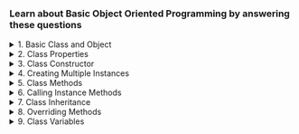 ### Learn about Basic Object Oriented Programming by answering these questions

<details>
<summary>
1. Basic Class and Object
</summary>
Problem: Define a class named `BakeryItem`. Create an instance of this class with a specific name and price.
</details>

<details>
<summary>
2. Class Properties
</summary>
Problem: Add properties `name` and `price` to the `BakeryItem` class and create an instance of it with name and price properties.
</details>


<details>
<summary>
3. Class Constructor
</summary>
Problem: Add a constructor to the `BakeryItem` class to initialize `name` and `price` when a new instance is created.
</details>


<details>
<summary>
4. Creating Multiple Instances
</summary>
Problem: Create another instance of the `BakeryItem` class with a different name and price.
</details>

<details>
<summary>
5. Class Methods
</summary>
Problem: Add a method to the `BakeryItem` class that prints the name and price of the item.
</details>

<details>
<summary>
6. Calling Instance Methods
</summary>
Problem: Call the method you added in the previous step on both instances of the `BakeryItem` class to display their names and prices.
</details>

<details>
<summary>
7. Class Inheritance
</summary>
Problem: Create a subclass `Pastry` that inherits from the `BakeryItem` class and has an additional property `flavor`.
</details>

<details>
<summary>
8. Overriding Methods
</summary>
Problem: Override the method in the `BakeryItem` class within the `Pastry` subclass to include the `flavor` in the output. Basically rewrite the `displayDetails()` method to display flavor.
</details>

<details>
<summary>
9. Class Variables
</summary>
Problem: Add a class variable to `BakeryItem` class to keep track of the created instances and create a method to display them.
</details>
